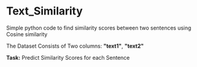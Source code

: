 # Text_Similarity
Simple python code to find similarity scores between two sentences using Cosine similarity

The Dataset Consists of Two columns: **"text1"**, **"text2"**

**Task:** Predict Similarity Scores for each Sentence
